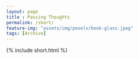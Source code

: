 ```yaml
--- 
layout: page
title : Passing Thoughts
permalink: /short/
feature-img: "assets/img/pexels/book-glass.jpeg"
tags: [Archive]
---
```


{% include short.html %}
 
